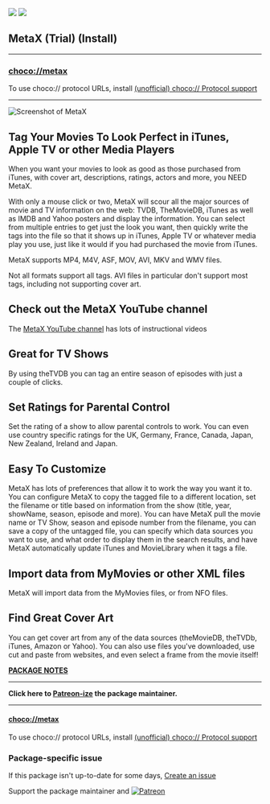[![](https://img.shields.io/chocolatey/v/metax?color=green&label=metax)](https://chocolatey.org/packages/metax) [![](https://img.shields.io/chocolatey/dt/metax)](https://chocolatey.org/packages/metax)

## MetaX (Trial) (Install)

---

### [choco://metax](choco://metax)
To use choco:// protocol URLs, install [(unofficial) choco:// Protocol support ](https://chocolatey.org/packages/choco-protocol-support)

---

![Screenshot of MetaX](http://danhinsley.com/metax/784601_1.png)
	
## Tag Your Movies To Look Perfect in iTunes, Apple TV or other Media Players

When you want your movies to look as good as those purchased from iTunes, with cover art, descriptions, ratings, actors and more, you NEED MetaX.

With only a mouse click or two, MetaX will scour all the major sources of movie and TV information on the web: TVDB, TheMovieDB, iTunes as well as IMDB and Yahoo posters and display the information. You can select from multiple entries to get just the look you want, then quickly write the tags into the file so that it shows up in iTunes, Apple TV or whatever media play you use, just like it would if you had purchased the movie from iTunes.

MetaX supports MP4, M4V, ASF, MOV, AVI, MKV and WMV files.

Not all formats support all tags. AVI files in particular don't support most tags, including not supporting cover art.

## Check out the MetaX YouTube channel
The [MetaX YouTube channel](https://www.youtube.com/channel/UCy17FLxMu1AIhb07017qepQ) has lots of instructional videos

## Great for TV Shows
By using theTVDB you can tag an entire season of episodes with just a couple of clicks.

## Set Ratings for Parental Control
Set the rating of a show to allow parental controls to work. You can even use country specific ratings for the UK, Germany, France, Canada, Japan, New Zealand, Ireland and Japan.

## Easy To Customize
MetaX has lots of preferences that allow it to work the way you want it to. You can configure MetaX to copy the tagged file to a different location, set the filename or title based on information from the show (title, year, showName, season, episode and more). You can have MetaX pull the movie name or TV Show, season and episode number from the filename, you can save a copy of the untagged file, you can specify which data sources you want to use, and what order to display them in the search results, and have MetaX automatically update iTunes and MovieLibrary when it tags a file.

## Import data from MyMovies or other XML files
MetaX will import data from the MyMovies files, or from NFO files.

## Find Great Cover Art
You can get cover art from any of the data sources (theMovieDB, theTVDb, iTunes, Amazon or Yahoo). You can also use files you've downloaded, use cut and paste from websites, and even select a frame from the movie itself!

**[PACKAGE NOTES](https://github.com/bcurran3/ChocolateyPackages/blob/master/metax/readme.md)**

---

**Click here to [Patreon-ize](https://www.patreon.com/bcurran3) the package maintainer.**

---

#### [choco://metax](choco://metax)
To use choco:// protocol URLs, install [(unofficial) choco:// Protocol support ](https://chocolatey.org/packages/choco-protocol-support)

### Package-specific issue
If this package isn't up-to-date for some days, [Create an issue](https://github.com/tunisiano187/Chocolatey-packages/issues/new/choose)

Support the package maintainer and [![Patreon](https://cdn.jsdelivr.net/gh/tunisiano187/Chocolatey-packages@d15c4e19c709e7148588d4523ffc6dd3cd3c7e5e/icons/patreon.png)](https://www.patreon.com/bePatron?u=39585820)
